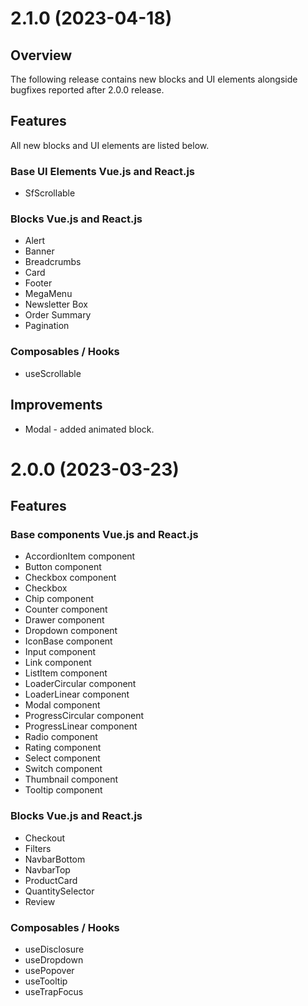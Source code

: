 # 2.1.0 (2023-04-18)
## Overview

The following release contains new blocks and UI elements alongside bugfixes reported after 2.0.0 release.

## Features

All new blocks and UI elements are listed below.
### Base UI Elements Vue.js and React.js

- SfScrollable 

### Blocks Vue.js and React.js

- Alert
- Banner
- Breadcrumbs
- Card
- Footer
- MegaMenu
- Newsletter Box
- Order Summary
- Pagination

### Composables / Hooks

- useScrollable
## Improvements
- Modal - added animated block.
# 2.0.0 (2023-03-23)

## Features

### Base components Vue.js and React.js

- AccordionItem component
- Button component
- Checkbox component
- Checkbox
- Chip component 
- Counter component 
- Drawer component 
- Dropdown component 
- IconBase component 
- Input component 
- Link component 
- ListItem component 
- LoaderCircular component 
- LoaderLinear component 
- Modal component 
- ProgressCircular component 
- ProgressLinear component 
- Radio component 
- Rating component 
- Select component 
- Switch component 
- Thumbnail component 
- Tooltip component 

### Blocks Vue.js and React.js

- Checkout
- Filters
- NavbarBottom
- NavbarTop
- ProductCard
- QuantitySelector
- Review

### Composables / Hooks

- useDisclosure
- useDropdown
- usePopover
- useTooltip
- useTrapFocus
